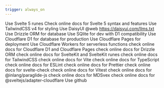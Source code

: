 ```yaml
---
trigger: always_on
---
```


Use Svelte 5 runes
Check online docs for Svelte 5 syntax and features
Use TailwindCSS v4 for styling
Use DaisyUI @web https://daisyui.com/llms.txt
Use Drizzle ORM for database
Use SQlite for dev with D1 compatibility
Use Cloudflare D1 for database for production
Use Cloudflare Pages for deployment
Use Cloudflare Workers for serverless functions
check online docs for Cloudflare D1 and Cloudflare Pages
check online docs for Drizzle ORM
check online docs for SvelteKit and SvelteKit runes
check online docs for TailwindCSS
check online docs for Vite
check online docs for TypeScript
check online docs for ESLint
check online docs for Prettier
check online docs for svelte-check
check online docs for Vitest
check online docs for @inlang/paraglide-js
check online docs for MDSvex
check online docs for @sveltejs/adapter-cloudflare
Use github